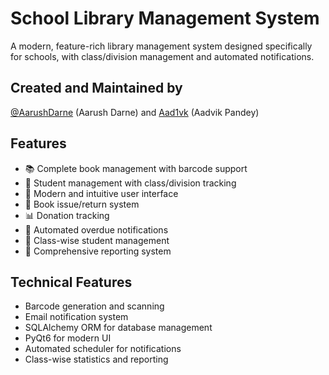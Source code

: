 # School Library Management System

A modern, feature-rich library management system designed specifically for schools, with class/division management and automated notifications.

## Created and Maintained by
[@AarushDarne](https://github.com/AarushDarne) (Aarush Darne) and
[Aad1vk](https://github.com/@Aad1vk) (Aadvik Pandey)

## Features

- 📚 Complete book management with barcode support
- 👥 Student management with class/division tracking
- 📱 Modern and intuitive user interface
- 🔄 Book issue/return system
- 📊 Donation tracking
- 📧 Automated overdue notifications
- 🏫 Class-wise student management
- 📝 Comprehensive reporting system

## Technical Features

- Barcode generation and scanning
- Email notification system
- SQLAlchemy ORM for database management
- PyQt6 for modern UI
- Automated scheduler for notifications
- Class-wise statistics and reporting


